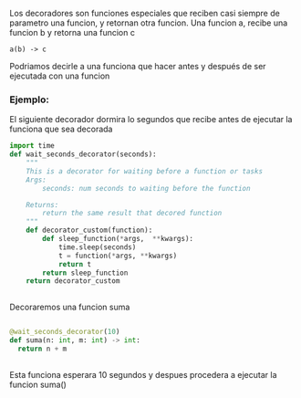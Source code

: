 Los decoradores son funciones especiales que reciben casi siempre de parametro una funcion, y retornan otra funcion. 
Una funcion a, recibe una funcion b y retorna una funcion c

    a(b) -> c

Podriamos decirle a una funciona que hacer antes y después de ser ejecutada con una funcion




### Ejemplo:
El siguiente decorador dormira lo segundos que recibe antes de ejecutar la funciona que sea decorada

```python
import time 
def wait_seconds_decorator(seconds):
    """
    This is a decorator for waiting before a function or tasks
    Args:
        seconds: num seconds to waiting before the function

    Returns:
        return the same result that decored function
    """
    def decorator_custom(function):
        def sleep_function(*args,  **kwargs):
            time.sleep(seconds)
            t = function(*args, **kwargs)
            return t
        return sleep_function
    return decorator_custom
    
```

Decoraremos una funcion suma
```python

@wait_seconds_decorator(10)
def suma(n: int, m: int) -> int:
  return n + m
    
```

Esta funciona esperara 10 segundos y despues procedera a ejecutar la funcion suma()
